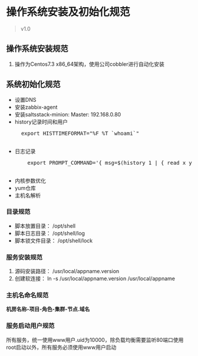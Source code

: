 # 操作系统安装及初始化规范
>   v1.0
## 操作系统安装规范
1. 操作为Centos7.3 x86_64架构，使用公司cobbler进行自动化安装


## 系统初始化规范
* 设置DNS
* 安装zabbix-agent
* 安装saltsstack-minion: Master: 192.168.0.80
* history记录时间和用户
	<pre>  export HISTTIMEFORMAT="%F %T `whoami`"
    </pre>
* 日志记录
    <pre>
      export PROMPT_COMMAND='{ msg=$(history 1 | { read x y; echo $y; });logger "[euid=$(whoami)]":$(who am i):[`pwd`]"$msg"; }'
    </pre>
* 内核参数优化
* yum仓库
* 主机名解析

### 目录规范
* 脚本放置目录： /opt/shell
* 脚本日志目录： /opt/shell/log
* 脚本锁文件目录： /opt/shell/lock
### 服务安装规范			
	
1. 源码安装路径： /usr/local/appname.version
2. 创建软连接： ln -s /usr/local/appname.version /usr/local/appname
### 主机名命名规范
  **机房名称-项目-角色-集群-节点.域名**
### 服务启动用户规范
   所有服务，统一使用www用户.uid为10000，除负载均衡需要监听80端口使用root启动以外，所有服务必须使用www用户启动